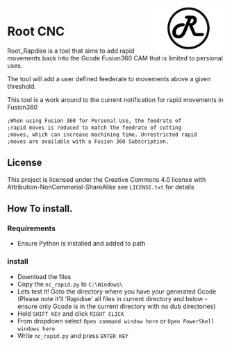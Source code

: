 

<img align="right" width=175 src="Media/R_Logo.png" />

# Root CNC

Root_Rapdise is a tool that aims to add rapid movements back into the Gcode Fusion360 CAM that is limited to persional uses.

The tool will add a user defined feederate to movements above a given threshold.

This tool is a work around to the current notification for rapid movements in Fusion360

    ;When using Fusion 360 for Personal Use, the feedrate of
    ;rapid moves is reduced to match the feedrate of cutting
    ;moves, which can increase machining time. Unrestricted rapid
    ;moves are available with a Fusion 360 Subscription.

## License

This project is licensed under the Creative Commons 4.0 license with 
Attribution-NonCommerial-ShareAlike see `LICENSE.txt` for details


## How To install.
### Requirements
* Ensure Python is installed and added to path

### install 
* Download the files  
* Copy the `nc_rapid.py` to `C:\Windows\`
* Lets test it! Goto the directory where you have your generated Gcode (Please note it'll 'Rapidise' all files in current directory and below - ensure only Gcode is in the current directory with no dub directories) 
* Hold `SHIFT KEY` and click `RIGHT CLICK`
* From dropdown select `Open command window here` or `Open PowerShell windows here`
* Write `nc_rapid.py` and press `ENTER KEY`